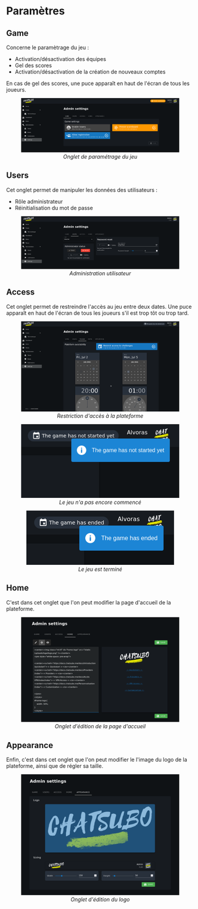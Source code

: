 # Paramètres

## Game

Concerne le paramètrage du jeu :

+ Activation/désactivation des équipes
+ Gel des scores
+ Activation/désactivation de la création de nouveaux comptes

En cas de gel des scores, une puce apparaît en haut de l'écran de tous les joueurs.

<center><figure>
	<a href="/assets/ctf/chatsubo/media/admin_settings.png" target="_blank">
  <img src="/assets/ctf/chatsubo/media/admin_settings.png" />
  </a>
  <center><figcaption><i>Onglet de paramétrage du jeu</i></figcaption></center>
</figure></center>


## Users

Cet onglet permet de manipuler les données des utilisateurs :

+ Rôle administrateur 
+ Réinitialisation du mot de passe

<center><figure>
	<a href="/assets/ctf/chatsubo/media/admin_users.png" target="_blank">
  <img src="/assets/ctf/chatsubo/media/admin_users.png" />
  </a>
  <center><figcaption><i>Administration utilisateur</i></figcaption></center>
</figure></center>

## Access

Cet onglet permet de restreindre l'accès au jeu entre deux dates. Une puce apparaît en haut de l'écran de tous les joueurs s'il est trop tôt ou trop tard.

<center><figure>
	<a href="/assets/ctf/chatsubo/media/admin_access.png" target="_blank">
  <img src="/assets/ctf/chatsubo/media/admin_access.png" />
  </a>
  <center><figcaption><i>Restriction d'accès à la plateforme</i></figcaption></center>
</figure></center>


<center><figure>
	<a href="/assets/ctf/chatsubo/media/game_not_started_yet.png" target="_blank">
  <img src="/assets/ctf/chatsubo/media/game_not_started_yet.png" />
  </a>
  <center><figcaption><i>Le jeu n'a pas encore commencé</i></figcaption></center>
</figure></center>

<center><figure>
	<a href="/assets/ctf/chatsubo/media/game_finished.png" target="_blank">
  <img src="/assets/ctf/chatsubo/media/game_finished.png" />
  </a>
  <center><figcaption><i>Le jeu est terminé</i></figcaption></center>
</figure></center>

## Home

C'est dans cet onglet que l'on peut modifier la page d'accueil de la plateforme.

<center><figure>
	<a href="/assets/ctf/chatsubo/media/custom_home_page.png" target="_blank">
  <img src="/assets/ctf/chatsubo/media/custom_home_page.png" />
  </a>
  <center><figcaption><i>Onglet d'édition de la page d'accueil</i></figcaption></center>
</figure></center>


## Appearance

Enfin, c'est dans cet onglet que l'on peut modifier le l'image du logo de la plateforme, ainsi que de régler sa taille.

<center><figure>
	<a href="/assets/ctf/chatsubo/media/custom_logo.png" target="_blank">
  <img src="/assets/ctf/chatsubo/media/custom_logo.png" />
  </a>
  <center><figcaption><i>Onglet d'édition du logo</i></figcaption></center>
</figure></center>

